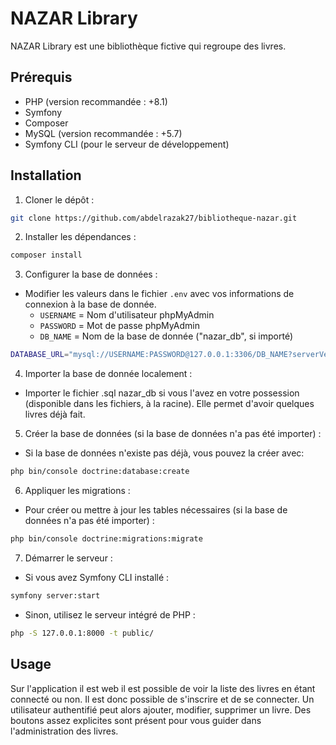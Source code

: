 # NAZAR Library

NAZAR Library est une bibliothèque fictive qui regroupe des livres.

## Prérequis

- PHP (version recommandée : +8.1)
- Symfony
- Composer
- MySQL (version recommandée : +5.7)
- Symfony CLI (pour le serveur de développement)

## Installation

1. Cloner le dépôt :

```bash
git clone https://github.com/abdelrazak27/bibliotheque-nazar.git
```

2. Installer les dépendances :

```bash
composer install
```

3. Configurer la base de données :
- Modifier les valeurs dans le fichier `.env` avec vos informations de connexion à la base de donnée.
	- `USERNAME` = Nom d'utilisateur phpMyAdmin
	- `PASSWORD` = Mot de passe phpMyAdmin
	- `DB_NAME` = Nom de la base de donnée ("nazar_db", si importé)

```bash
DATABASE_URL="mysql://USERNAME:PASSWORD@127.0.0.1:3306/DB_NAME?serverVersion=8.0.32&charset=utf8mb4"
```

4. Importer la base de donnée localement :
- Importer le fichier .sql nazar_db si vous l'avez en votre possession (disponible dans les fichiers, à la racine). Elle permet d'avoir quelques livres déjà fait.

5. Créer la base de données (si la base de données n'a pas été importer) :
- Si la base de données n'existe pas déjà, vous pouvez la créer avec:
```bash 
php bin/console doctrine:database:create
```

6. Appliquer les migrations : 
- Pour créer ou mettre à jour les tables nécessaires (si la base de données n'a pas été importer) :
```bash
php bin/console doctrine:migrations:migrate
```

7. Démarrer le serveur :
- Si vous avez Symfony CLI installé :
```bash
symfony server:start
```
- Sinon, utilisez le serveur intégré de PHP :
```bash
php -S 127.0.0.1:8000 -t public/
```

## Usage

Sur l'application il est web il est possible de voir la liste des livres en étant connecté ou non.
Il est donc possible de s'inscrire et de se connecter. Un utilisateur authentifié peut alors ajouter, modifier, supprimer un livre. Des boutons assez explicites sont présent pour vous guider dans l'administration des livres.
